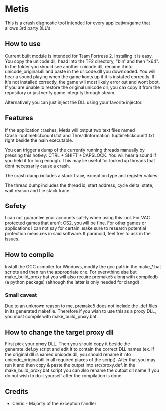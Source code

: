 # Metis

This is a crash diagnostic tool intended for every application/game that allows 3rd party DLL's.

## How to use

Current built module is intended for Team Fortress 2. Installing it is easy. You copy the unicode.dll, head into the TF2 directory, "bin" and then "x64". In the folder you should see another unicode.dll, rename it into unicode_original.dll and paste in the unicode.dll you downloaded. You will hear a sound playing when the game boots up if it is installed correctly. If it's not installed correctly, the game will most likely error out and wont boot. If you are unable to restore the original unicode dll, you can copy it from the repository or just verify game integrity through steam.

Alternatively you can just inject the DLL using your favorite injector.

## Features

If the application crashes, Metis will output two text files named Crash\_(uptimetickcount).txt and ThreadInformation\_(uptimetickcount).txt right beside the main executable.

You can trigger a dump of the currently running threads manually by pressing this hotkey: CTRL + SHIFT + CAPSLOCK. You will hear a sound if you held it for long enough. This may be useful for locked up threads that dont necessarily cause a crash.

The crash dump includes a stack trace, exception type and register values.

The thread dump includes the thread id, start address, cycle delta, state, wait reason and the stack trace.

## Safety

I can not guarantee your accounts safety when using this tool. For VAC protected games that aren't CS2, you will be fine. For other games or applications I can not say for certain, make sure to research potential protection measures in said software. If paranoid, feel free to ask in the issues.

## How to compile

Install the GCC compiler for Windows, modify the gcc path in the make_*.bat scripts and then run the appropriate one. For everything else but make_build_proxy.bat you will also require premake5 along with compiledb (a python package) (although the latter is only needed for clangd).

### Small caveat

Due to an unknown reason to me, premake5 does not include the .def files in its generated makefile. Therefore if you wish to use this as a proxy DLL, you must compile with make_build_proxy.bat.

## How to change the target proxy dll

First pick your proxy DLL. Then you should copy it beside the generate_def.py script and edit it to contain the correct DLL names (ex. if the original dll is named unicode.dll, you should rename it into unicode_original.dll in all required places of the script). After that you may run it and then copy & paste the output into src/proxy.def. In the make_build_proxy.bat script you can also rename the output dll name if you do not wish to do it yourself after the compilation is done.

## Credits

- Cleric - Majority of the exception handler